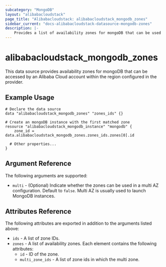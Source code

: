 ```yaml
---
subcategory: "MongoDB"
layout: "alibabacloudstack"
page_title: "Alibabacloudstack: alibabacloudstack_mongodb_zones"
sidebar_current: "docs-alibabacloudstack-datasource-mongodb-zones"
description: |-
    Provides a list of availability zones for mongoDB that can be used by an Alibaba Cloud account.
---
```


# alibabacloudstack_mongodb_zones

This data source provides availability zones for mongoDB that can be accessed by an Alibaba Cloud account within the region configured in the provider.

## Example Usage

```
# Declare the data source
data "alibabacloudstack_mongodb_zones" "zones_ids" {}

# Create an mongoDB instance with the first matched zone
resource "alibabacloudstack_mongodb_instance" "mongodb" {
    zone_id = data.alibabacloudstack_mongodb_zones.zones_ids.zones[0].id

  # Other properties...
}
```

## Argument Reference

The following arguments are supported:

* `multi` - (Optional) Indicate whether the zones can be used in a multi AZ configuration. Default to `false`. Multi AZ is usually used to launch MongoDB instances.

## Attributes Reference

The following attributes are exported in addition to the arguments listed above:

* `ids` - A list of zone IDs.
* `zones` - A list of availability zones. Each element contains the following attributes:
  * `id` - ID of the zone.
  * `multi_zone_ids` - A list of zone ids in which the multi zone.